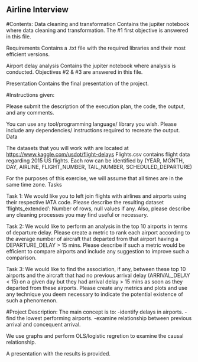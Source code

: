 ## Airline Interview

#Contents:
  Data cleaning and transformation
    Contains the jupiter notebook where data cleaning and transformation. The #1 first objective is answered in this file.

  Requirements
    Contains a .txt file with the required libraries and their most efficient versions.

  Airport delay analysis
    Contains the jupiter notebook where analysis is conducted. Objectives #2 & #3 are answered in this file.

  Presentation
    Contains the final presentation of the project.

#Instructions given:

Please submit the description of the execution plan, the code, the output, and any comments.

You can use any tool/programming language/ library you wish. Please include any dependencies/ instructions required to recreate the output. Data

The datasets that you will work with are located at https://www.kaggle.com/usdot/flight-delays Flights.csv contains flight data regarding 2015 US flights. Each row can be identified by (YEAR, MONTH, DAY, AIRLINE, FLIGHT_NUMBER, TAIL_NUMBER, SCHEDULED_DEPARTURE)

For the purposes of this exercise, we will assume that all times are in the same time zone. Tasks

Task 1: We would like you to left join flights with airlines and airports using their respective IATA code. Please describe the resulting dataset ‘flights_extended’: Number of rows, null values if any. Also, please describe any cleaning processes you may find useful or necessary.

Task 2: We would like to perform an analysis in the top 10 airports in terms of departure delay. Please create a metric to rank each airport according to the average number of aircraft that departed from that airport having a DEPARTURE_DELAY > 15 mins. Please describe if such a metric would be efficient to compare airports and include any suggestion to improve such a comparison.

Task 3: We would like to find the association, if any, between these top 10 airports and the aircraft that had no previous arrival delay (ARRIVAL_DELAY < 15) on a given day but they had arrival delay > 15 mins as soon as they departed from these airports. Please create any metrics and plots and use any technique you deem necessary to indicate the potential existence of such a phenomenon.


#Project Description:
The main concept is to: 
-identify delays in airports. 
-find the lowest performing airports. 
-examine relationship between previous arrival and concequent arrival.

We use graphs and perform OLS/logistic regretion to examine the causal relationship.

A presentation with the results is provided.
